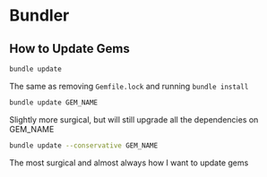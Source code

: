 # Bundler

## How to Update Gems

```bash
bundle update
```

The same as removing `Gemfile.lock` and running `bundle install`

```bash
bundle update GEM_NAME
```

Slightly more surgical, but will still upgrade all the dependencies on GEM_NAME


```bash
bundle update --conservative GEM_NAME
```

The most surgical and almost always how I want to update gems

